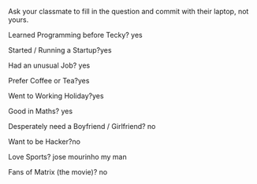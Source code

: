 Ask your classmate to fill in the question and commit with their laptop, not yours.

Learned Programming before Tecky? yes

Started / Running a Startup?yes

Had an unusual Job? yes

Prefer Coffee or Tea?yes

Went to Working Holiday?yes

Good in Maths? yes

Desperately need a Boyfriend / Girlfriend? no

Want to be Hacker?no

Love Sports? jose mourinho my man

Fans of Matrix (the movie)? no